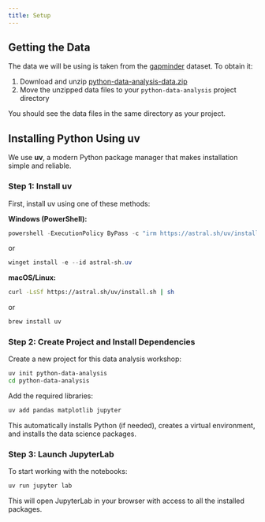 ```yaml
---
title: Setup
---
```


## Getting the Data

The data we will be using is taken from the [gapminder] dataset.
To obtain it:

1. Download and unzip [python-data-analysis-data.zip](files/python-data-analysis-data.zip)
2. Move the unzipped data files to your `python-data-analysis` project directory

You should see the data files in the same directory as your project.

## Installing Python Using uv

We use **uv**, a modern Python package manager that makes installation simple and reliable.

### Step 1: Install uv

First, install uv using one of these methods:

**Windows (PowerShell):**

```powershell
powershell -ExecutionPolicy ByPass -c "irm https://astral.sh/uv/install.ps1 | iex"
```

or

```powershell
winget install -e --id astral-sh.uv
```

**macOS/Linux:**

```bash
curl -LsSf https://astral.sh/uv/install.sh | sh
```

or

```bash
brew install uv
```

### Step 2: Create Project and Install Dependencies

Create a new project for this data analysis workshop:

```bash
uv init python-data-analysis
cd python-data-analysis
```

Add the required libraries:

```bash
uv add pandas matplotlib jupyter
```

This automatically installs Python (if needed), creates a virtual environment, and installs the data science packages.

### Step 3: Launch JupyterLab

To start working with the notebooks:

```bash
uv run jupyter lab
```

This will open JupyterLab in your browser with access to all the installed packages.

[gapminder]: https://en.wikipedia.org/wiki/Gapminder_Foundation
